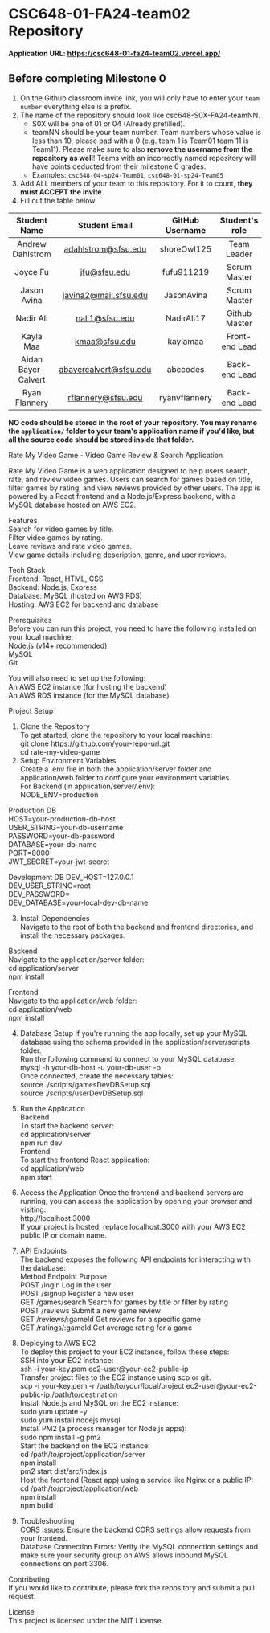 # CSC648-01-FA24-team02 Repository

**Application URL: <https://csc648-01-fa24-team02.vercel.app/>**

## Before completing Milestone 0

1. On the Github classroom invite link, you will only have to enter your `team number` everything else is a prefix.
2. The name of the repository should look like csc648-S0X-FA24-teamNN.
   - S0X will be one of 01 or 04 (Already prefilled).
   - teamNN should be your team number. Team numbers whose value is less than
     10, please pad with a 0 (e.g. team 1 is Team01 team 11 is Team11). Please
     make sure to also **remove the username from the repository as well**!
     Teams with an incorrectly named repository will have points deducted from
     their milestone 0 grades.
   - Examples: `csc648-04-sp24-Team01`, `csc648-01-sp24-Team05`
3. Add ALL members of your team to this repository. For it to count, **they must
   ACCEPT the invite**.
4. Fill out the table below

| Student Name | Student Email | GitHub Username | Student's role |
| :----------: | :-----------: | :-------------: | :------------: |
|   Andrew Dahlstrom   | adahlstrom@sfsu.edu |      shoreOwl125       |  Team Leader   |
|   Joyce Fu   | jfu@sfsu.edu |      fufu911219        |  Scrum Master   |
|   Jason Avina   | javina2@mail.sfsu.edu |      JasonAvina       |  Scrum Master   |
|   Nadir Ali   | nali1@sfsu.edu |      NadirAli17       |  Github Master   |
|   Kayla Maa   | kmaa@sfsu.edu |      kaylamaa       |  Front-end Lead   |
|   Aidan Bayer-Calvert   | abayercalvert@sfsu.edu |      abccodes       |  Back-end Lead   |
|   Ryan Flannery   | rflannery@sfsu.edu |      ryanvflannery       |  Back-end Lead   |

**NO code should be stored in the root of your repository. You may rename the
`application/` folder to your team's application name if you'd like, but all the
source code should be stored inside that folder.**

Rate My Video Game - Video Game Review & Search Application  
    
Rate My Video Game is a web application designed to help users search, rate, and review video games. Users can search for games based on title, filter games by rating, and view reviews provided by other users. The app is powered by a React frontend and a Node.js/Express backend, with a MySQL database hosted on AWS EC2.  

Features  
Search for video games by title.  
Filter video games by rating.  
Leave reviews and rate video games.  
View game details including description, genre, and user reviews.  
  
Tech Stack  
Frontend: React, HTML, CSS  
Backend: Node.js, Express  
Database: MySQL (hosted on AWS RDS)  
Hosting: AWS EC2 for backend and database  
   
Prerequisites  
Before you can run this project, you need to have the following installed on your local machine:  
Node.js (v14+ recommended)  
MySQL  
Git  
   
You will also need to set up the following:  
An AWS EC2 instance (for hosting the backend)  
An AWS RDS instance (for the MySQL database)  
    
Project Setup  
1. Clone the Repository  
To get started, clone the repository to your local machine:   
git clone https://github.com/your-repo-url.git  
cd rate-my-video-game    
2. Setup Environment Variables    
Create a .env file in both the application/server folder and application/web folder to configure your environment variables.   
For Backend (in application/server/.env):    
NODE_ENV=production    
    
Production DB   
HOST=your-production-db-host    
USER_STRING=your-db-username    
PASSWORD=your-db-password    
DATABASE=your-db-name    
PORT=8000    
JWT_SECRET=your-jwt-secret     

Development DB
DEV_HOST=127.0.0.1     
DEV_USER_STRING=root    
DEV_PASSWORD=    
DEV_DATABASE=your-local-dev-db-name  
    
3. Install Dependencies    
Navigate to the root of both the backend and frontend directories, and install the necessary packages.
   
Backend   
Navigate to the application/server folder:    
cd application/server    
npm install   
      
Frontend    
Navigate to the application/web folder:      
cd application/web    
npm install     

4. Database Setup
If you're running the app locally, set up your MySQL database using the schema provided in the application/server/scripts folder.     
Run the following command to connect to your MySQL database:   
mysql -h your-db-host -u your-db-user -p    
Once connected, create the necessary tables:     
source ./scripts/gamesDevDBSetup.sql     
source ./scripts/userDevDBSetup.sql   
   
5. Run the Application        
Backend    
To start the backend server:    
cd application/server     
npm run dev     
Frontend    
To start the frontend React application:      
cd application/web   
npm start   
     
6. Access the Application
Once the frontend and backend servers are running, you can access the application by opening your browser and visiting:    
http://localhost:3000    
If your project is hosted, replace localhost:3000 with your AWS EC2 public IP or domain name.    
     
7. API Endpoints     
The backend exposes the following API endpoints for interacting with the database:       
Method	Endpoint	Purpose    
POST	/login	Log in the user     
POST	/signup	Register a new user    
GET	/games/search	Search for games by title or filter by rating     
POST	/reviews	Submit a new game review     
GET	/reviews/:gameId	Get reviews for a specific game     
GET	/ratings/:gameId	Get average rating for a game     
     
8. Deploying to AWS EC2     
To deploy this project to your EC2 instance, follow these steps:       
SSH into your EC2 instance:      
ssh -i your-key.pem ec2-user@your-ec2-public-ip     
Transfer project files to the EC2 instance using scp or git.    
scp -i your-key.pem -r /path/to/your/local/project ec2-user@your-ec2-public-ip:/path/to/destination    
Install Node.js and MySQL on the EC2 instance:      
sudo yum update -y    
sudo yum install nodejs mysql     
Install PM2 (a process manager for Node.js apps):     
sudo npm install -g pm2     
Start the backend on the EC2 instance:    
cd /path/to/project/application/server     
npm install     
pm2 start dist/src/index.js     
Host the frontend (React app) using a service like Nginx or a public IP:     
cd /path/to/project/application/web     
npm install    
npm build      
    
9. Troubleshooting    
CORS Issues: Ensure the backend CORS settings allow requests from your frontend.    
Database Connection Errors: Verify the MySQL connection settings and make sure your security group on AWS allows inbound MySQL connections on port 3306.     
   
Contributing    
If you would like to contribute, please fork the repository and submit a pull request.     

License      
This project is licensed under the MIT License.   
